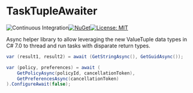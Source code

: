 # TaskTupleAwaiter
![Continuous Integration](https://github.com/buvinghausen/TaskTupleAwaiter/workflows/Continuous%20Integration/badge.svg)[![NuGet](https://img.shields.io/nuget/v/TaskTupleAwaiter.svg)](https://www.nuget.org/packages/TaskTupleAwaiter/)[![License: MIT](https://img.shields.io/badge/License-MIT-yellow.svg)](https://github.com/buvinghausen/TaskTupleAwaiter/blob/master/LICENSE.txt)

Async helper library to allow leveraging the new ValueTuple data types in C# 7.0 to thread and run tasks with disparate return types.

```csharp
var (result1, result2) = await (GetStringAsync(), GetGuidAsync());

var (policy, preferences) = await (
    GetPolicyAsync(policyId, cancellationToken),
    GetPreferencesAsync(cancellationToken)
).ConfigureAwait(false);
```


